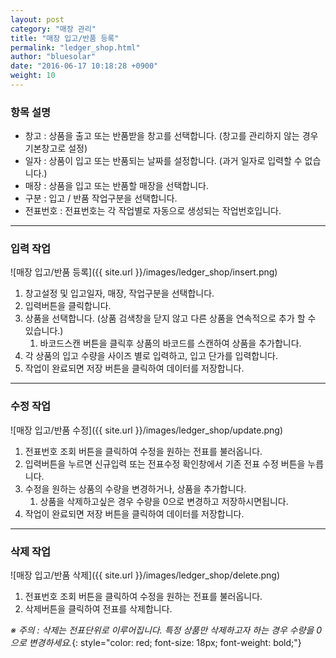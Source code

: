 ```yaml
---
layout: post
category: "매장 관리"
title: "매장 입고/반품 등록"
permalink: "ledger_shop.html"
author: "bluesolar"
date: "2016-06-17 10:18:28 +0900"
weight: 10
---
```

### <i class="fa fa-tag" markdown="1"></i> 항목 설명
* 창고 : 상품을 출고 또는 반품받을 창고를 선택합니다. (창고를 관리하지 않는 경우 기본창고로 설정)
* 일자 : 상품이 입고 또는 반품되는 날짜를 설정합니다. (과거 일자로 입력할 수 없습니다.)
* 매장 : 상품을 입고 또는 반품할 매장을 선택합니다.
* 구분 : 입고 / 반품 작업구분을 선택합니다.
* 전표번호 : 전표번호는 각 작업별로 자동으로 생성되는 작업번호입니다.

------------------------

### <i class="fa fa-pencil" markdown="1"></i> 입력 작업
![매장 입고/반품 등록]({{ site.url }}/images/ledger_shop/insert.png)

1. 창고설정 및 입고일자, 매장, 작업구분을 선택합니다.
2. 입력버튼을 클릭합니다.
3. 상품을 선택합니다. (상품 검색창을 닫지 않고 다른 상품을 연속적으로 추가 할 수 있습니다.)
    1. 바코드스캔 버튼을 클릭후 상품의 바코드를 스캔하여 상품을 추가합니다.
4. 각 상품의 입고 수량을 사이즈 별로 입력하고, 입고 단가를 입력합니다.
5. 작업이 완료되면 저장 버튼을 클릭하여 데이터를 저장합니다.

------------------------

### <i class="fa fa-pencil-square-o" markdown="1"></i> 수정 작업
![매장 입고/반품 수정]({{ site.url }}/images/ledger_shop/update.png)

1. 전표번호 조회 버튼을 클릭하여 수정을 원하는 전표를 불러옵니다.
2. 입력버튼을 누르면 신규입력 또는 전표수정 확인창에서 기존 전표 수정 버튼을 누릅니다.
3. 수정을 원하는 상품의 수량을 변경하거나, 상품을 추가합니다.
    1. 상품을 삭제하고싶은 경우 수량을 0으로 변경하고 저장하시면됩니다.
4. 작업이 완료되면 저장 버튼을 클릭하여 데이터를 저장합니다.

------------------------

### <i class="fa fa-trash" markdown="1"></i> 삭제 작업
![매장 입고/반품 삭제]({{ site.url }}/images/ledger_shop/delete.png)

1. 전표번호 조회 버튼을 클릭하여 수정을 원하는 전표를 불러옵니다.
2. 삭제버튼을 클릭하여 전표를 삭제합니다.

*※ 주의 : 삭제는 전표단위로 이루어집니다. 특정 상품만 삭제하고자 하는 경우 수량을 0으로 변경하세요.*{: style="color: red; font-size: 18px; font-weight: bold;"}

